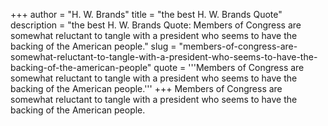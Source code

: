 +++
author = "H. W. Brands"
title = "the best H. W. Brands Quote"
description = "the best H. W. Brands Quote: Members of Congress are somewhat reluctant to tangle with a president who seems to have the backing of the American people."
slug = "members-of-congress-are-somewhat-reluctant-to-tangle-with-a-president-who-seems-to-have-the-backing-of-the-american-people"
quote = '''Members of Congress are somewhat reluctant to tangle with a president who seems to have the backing of the American people.'''
+++
Members of Congress are somewhat reluctant to tangle with a president who seems to have the backing of the American people.
